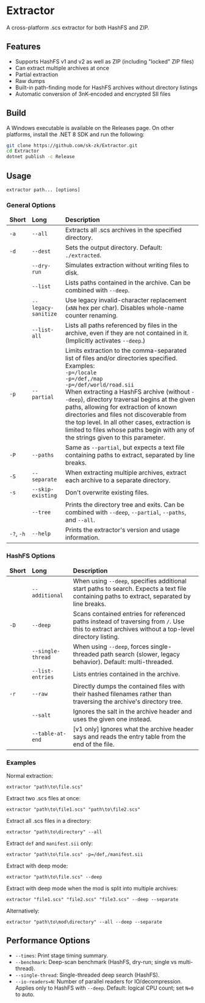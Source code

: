# Extractor
A cross-platform .scs extractor for both HashFS and ZIP.

## Features
* Supports HashFS v1 and v2 as well as ZIP (including "locked" ZIP files)
* Can extract multiple archives at once
* Partial extraction
* Raw dumps
* Built-in path-finding mode for HashFS archives without directory listings
* Automatic conversion of 3nK-encoded and encrypted SII files

## Build
A Windows executable is available on the Releases page. On other platforms, install the
.NET 8 SDK and run the following:

```sh
git clone https://github.com/sk-zk/Extractor.git
cd Extractor
dotnet publish -c Release
```

## Usage
```
extractor path... [options]
```

### General Options
<table>
<thead>
  <tr>
    <td><b>Short</b></td>
    <td><b>Long</b></td>
    <td><b>Description</b></td>
  </tr>
</thead>
<tr>
  <td><code>-a</code></td>
  <td><code>--all</code></td>
  <td>Extracts all .scs archives in the specified directory.</td>
</tr>
<tr>
  <td><code>-d</code></td>
  <td><code>--dest</code></td>
  <td>Sets the output directory. Default: <code>./extracted</code>.</td>
</tr>
<tr>
  <td></td>
  <td><code>--dry-run</code></td>
  <td>Simulates extraction without writing files to disk.</td>
</tr>
<tr>
  <td></td>
  <td><code>--list</code></td>
  <td>Lists paths contained in the archive. Can be combined with <code>--deep</code>.</td>
</tr>
<tr>
  <td></td>
  <td><code>--legacy-sanitize</code></td>
  <td>Use legacy invalid-character replacement (<code>xNN</code> hex per char). Disables whole-name counter renaming.</td>
 </tr>
<tr>
  <td></td>
  <td><code>--list-all</code></td>
  <td>Lists all paths referenced by files in the archive, even if they are not contained in it.
  (Implicitly activates <code>--deep</code>.)</td>
</tr>
<tr>
  <td><code>-p</code></td>
  <td><code>--partial</code></td>
  <td>Limits extraction to the comma-separated list of files and/or directories specified. Examples:<br>
  <code>-p=/locale</code><br>
  <code>-p=/def,/map</code><br>
  <code>-p=/def/world/road.sii</code><br>
  When extracting a HashFS archive (without <code>--deep</code>), directory traversal begins at the given paths, allowing for
  extraction of known directories and files not discoverable from the top level. In all other cases, extraction is limited to
  files whose paths begin with any of the strings given to this parameter. 
  </td>
</tr>
<tr>
  <td><code>-P</code></td>
  <td><code>--paths</code></td>
  <td>Same as <code>--partial</code>, but expects a text file containing paths to extract, separated by line breaks.</td>
</tr>
<tr>
  <td><code>-S</code></td>
  <td><code>--separate</code></td>
  <td>When extracting multiple archives, extract each archive to a separate directory.</td>
</tr>
<tr>
  <td><code>-s</code></td>
  <td><code>--skip-existing</code></td>
  <td>Don't overwrite existing files.</td>
</tr>
<tr>
  <td></td>
  <td><code>--tree</code></td>
  <td>Prints the directory tree and exits. Can be combined with <code>--deep</code>, <code>--partial</code>, <code>--paths</code>, and <code>--all</code>.</td>
</tr>
<tr>
  <td><code>-?</code>, <code>-h</code></td>
  <td><code>--help</code></td>
  <td>Prints the extractor's version and usage information.</td>
</tr>
</table>


### HashFS Options
<table>
<thead>
  <tr>
    <td><b>Short</b></td>
    <td><b>Long</b></td>
    <td><b>Description</b></td>
  </tr>
</thead>
<tr>
  <td></td>
  <td><code>--additional</code></td>
  <td>When using <code>--deep</code>, specifies additional start paths to search. Expects a text file containing paths to extract, separated by line breaks.</td>
</tr>
<tr>
  <td><code>-D</code></td>
  <td><code>--deep</code></td>
  <td>Scans contained entries for referenced paths instead of traversing from <code>/</code>. Use this to extract archives without a top-level directory listing.</td>
</tr>
<tr>
  <td></td>
  <td><code>--single-thread</code></td>
  <td>When using <code>--deep</code>, forces single-threaded path search (slower, legacy behavior). Default: multi-threaded.</td>
</tr>
<tr>
  <td></td>
  <td><code>--list-entries</code></td>
  <td>Lists entries contained in the archive.</td>
</tr>
<tr>
  <td><code>-r</code></td>
  <td><code>--raw</code></td>
  <td>Directly dumps the contained files with their hashed filenames rather than traversing
  the archive's directory tree.</td>
</tr>
<tr>
  <td></td>
  <td><code>--salt</code></td>
  <td>Ignores the salt in the archive header and uses the given one instead.</td>
</tr>
<tr>
  <td></td>
  <td><code>--table-at-end</code></td>
  <td>[v1 only] Ignores what the archive header says and reads the entry table from
  the end of the file.</td>
</tr>
</table>


### Examples
Normal extraction:
```
extractor "path\to\file.scs"
```

Extract two .scs files at once:
```
extractor "path\to\file1.scs" "path\to\file2.scs"
```

Extract all .scs files in a directory:
```
extractor "path\to\directory" --all
```

Extract `def` and `manifest.sii` only:
```
extractor "path\to\file.scs" -p=/def,/manifest.sii
```

Extract with deep mode:
```
extractor "path\to\file.scs" --deep
```

Extract with deep mode when the mod is split into multiple archives:
```
extractor "file1.scs" "file2.scs" "file3.scs" --deep --separate
```

Alternatively:
```
extractor "path\to\mod\directory" --all --deep --separate
```

## Performance Options
- <code>--times</code>: Print stage timing summary.
- <code>--benchmark</code>: Deep-scan benchmark (HashFS, dry-run; single vs multi-thread).
- <code>--single-thread</code>: Single-threaded deep search (HashFS).
- <code>--io-readers=N</code>: Number of parallel readers for IO/decompression. Applies only to HashFS with <code>--deep</code>. Default: logical CPU count; set <code>N=0</code> to auto.
